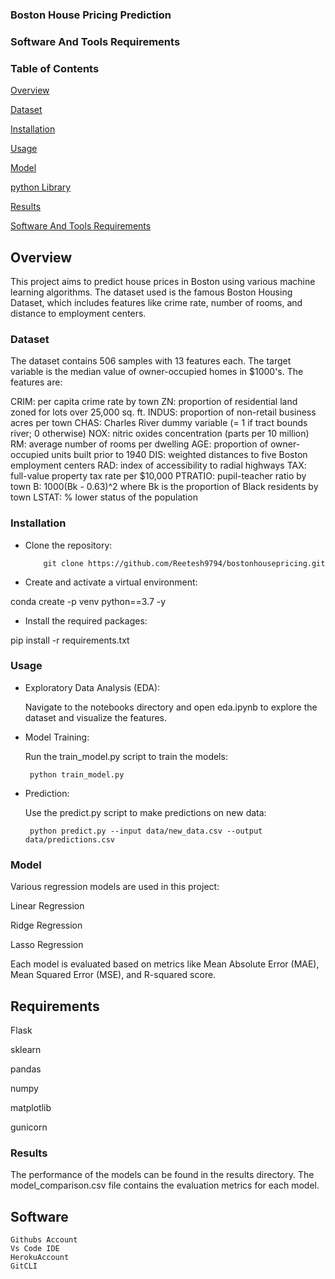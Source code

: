 ### Boston House Pricing Prediction

### Software And Tools Requirements


### Table of Contents

[Overview](#Overview)

[Dataset](#Dataset)

[Installation](#Installation)

[Usage](#Usage)

[Model](#Model)

[python Library](#Requirements)

[Results](#Results)

[Software And Tools Requirements](#Software)

## Overview

This project aims to predict house prices in Boston using various machine learning algorithms. The dataset used is the famous Boston Housing Dataset, which includes features like crime rate, number of rooms, and distance to employment centers.
### Dataset

The dataset contains 506 samples with 13 features each. The target variable is the median value of owner-occupied homes in $1000's. The features are:

  CRIM: per capita crime rate by town
    ZN: proportion of residential land zoned for lots over 25,000 sq. ft.
    INDUS: proportion of non-retail business acres per town
    CHAS: Charles River dummy variable (= 1 if tract bounds river; 0 otherwise)
    NOX: nitric oxides concentration (parts per 10 million)
    RM: average number of rooms per dwelling
    AGE: proportion of owner-occupied units built prior to 1940
    DIS: weighted distances to five Boston employment centers
    RAD: index of accessibility to radial highways
    TAX: full-value property tax rate per $10,000
    PTRATIO: pupil-teacher ratio by town
    B: 1000(Bk - 0.63)^2 where Bk is the proportion of Black residents by town
    LSTAT: % lower status of the population

### Installation

* Clone the repository:
  
          git clone https://github.com/Reetesh9794/bostonhousepricing.git

* Create and activate a virtual environment:

conda create -p venv python==3.7 -y

* Install the required packages:

pip install -r requirements.txt

### Usage

* Exploratory Data Analysis (EDA):

    Navigate to the notebooks directory and open eda.ipynb to explore the dataset and visualize the features.

* Model Training:

    Run the train_model.py script to train the models:

       python train_model.py

* Prediction:

    Use the predict.py script to make predictions on new data:

       python predict.py --input data/new_data.csv --output data/predictions.csv

### Model

Various regression models are used in this project:

  Linear Regression 
  
  Ridge Regression
  
  Lasso Regression

Each model is evaluated based on metrics like Mean Absolute Error (MAE), Mean Squared Error (MSE), and R-squared score.

## Requirements

  Flask 
  
  sklearn 
  
  pandas
  
  numpy
  
  matplotlib
  
  gunicorn

### Results

The performance of the models can be found in the results directory. The model_comparison.csv file contains the evaluation metrics for each model.


## Software

    Githubs Account
    Vs Code IDE
    HerokuAccount
    GitCLI

